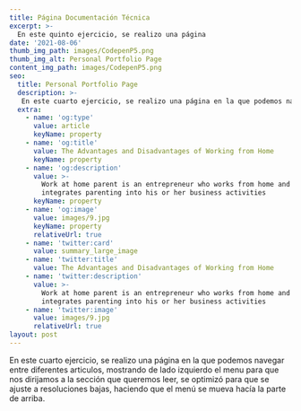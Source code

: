```yaml
---
title: Página Documentación Técnica
excerpt: >-
  En este quinto ejercicio, se realizo una página
date: '2021-08-06'
thumb_img_path: images/CodepenP5.png
thumb_img_alt: Personal Portfolio Page
content_img_path: images/CodepenP5.png
seo:
  title: Personal Portfolio Page
  description: >-
   En este cuarto ejercicio, se realizo una página en la que podemos navegar entre diferentes articulos, mostrando de lado izquierdo el menu para que nos dirijamos a la sección que queremos leer, se optimizó para que se ajuste a resoluciones bajas, haciendo que el menú se mueva hacía la parte de arriba.
  extra:
    - name: 'og:type'
      value: article
      keyName: property
    - name: 'og:title'
      value: The Advantages and Disadvantages of Working from Home
      keyName: property
    - name: 'og:description'
      value: >-
        Work at home parent is an entrepreneur who works from home and
        integrates parenting into his or her business activities
      keyName: property
    - name: 'og:image'
      value: images/9.jpg
      keyName: property
      relativeUrl: true
    - name: 'twitter:card'
      value: summary_large_image
    - name: 'twitter:title'
      value: The Advantages and Disadvantages of Working from Home
    - name: 'twitter:description'
      value: >-
        Work at home parent is an entrepreneur who works from home and
        integrates parenting into his or her business activities
    - name: 'twitter:image'
      value: images/9.jpg
      relativeUrl: true
layout: post
---
```


En este cuarto ejercicio, se realizo una página en la que podemos navegar entre diferentes articulos, mostrando de lado izquierdo el menu para que nos dirijamos a la sección que queremos leer, se optimizó para que se ajuste a resoluciones bajas, haciendo que el menú se mueva hacía la parte de arriba.